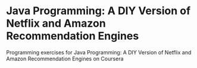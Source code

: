 # Java Programming: A DIY Version of Netflix and Amazon Recommendation Engines
Programming exercises for Java Programming: A DIY Version of Netflix and Amazon Recommendation Engines on Coursera
